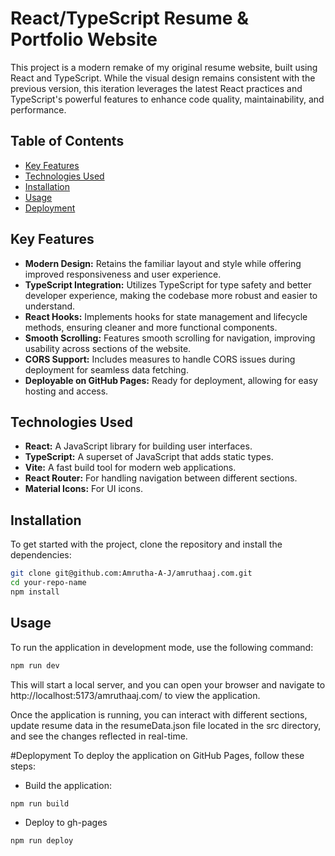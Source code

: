 # React/TypeScript Resume & Portfolio Website

This project is a modern remake of my original resume website, built using React and TypeScript. While the visual design remains consistent with the previous version, this iteration leverages the latest React practices and TypeScript's powerful features to enhance code quality, maintainability, and performance.

## Table of Contents

- [Key Features](#key-features)
- [Technologies Used](#technologies-used)
- [Installation](#installation)
- [Usage](#usage)
- [Deployment](#deployment)

## Key Features

- **Modern Design:** Retains the familiar layout and style while offering improved responsiveness and user experience.
- **TypeScript Integration:** Utilizes TypeScript for type safety and better developer experience, making the codebase more robust and easier to understand.
- **React Hooks:** Implements hooks for state management and lifecycle methods, ensuring cleaner and more functional components.
- **Smooth Scrolling:** Features smooth scrolling for navigation, improving usability across sections of the website.
- **CORS Support:** Includes measures to handle CORS issues during deployment for seamless data fetching.
- **Deployable on GitHub Pages:** Ready for deployment, allowing for easy hosting and access.

## Technologies Used

- **React:** A JavaScript library for building user interfaces.
- **TypeScript:** A superset of JavaScript that adds static types.
- **Vite:** A fast build tool for modern web applications.
- **React Router:** For handling navigation between different sections.
- **Material Icons:** For UI icons.

## Installation

To get started with the project, clone the repository and install the dependencies:

```bash
git clone git@github.com:Amrutha-A-J/amruthaaj.com.git
cd your-repo-name
npm install
```

## Usage
To run the application in development mode, use the following command:
```bash
npm run dev
```
This will start a local server, and you can open your browser and navigate to http://localhost:5173/amruthaaj.com/ to view the application.

Once the application is running, you can interact with different sections, update resume data in the resumeData.json file located in the src directory, and see the changes reflected in real-time.

#Deplopyment
To deploy the application on GitHub Pages, follow these steps:
- Build the application:
```bash
npm run build
```
- Deploy to gh-pages
```bash
npm run deploy
```